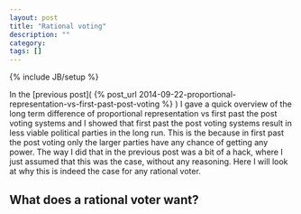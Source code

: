 ```yaml
---
layout: post
title: "Rational voting"
description: ""
category: 
tags: []
---
```

{% include JB/setup %}

In the [previous post]( {% post_url 2014-09-22-proportional-representation-vs-first-past-post-voting %} ) I gave a quick overview of the long term difference of proportional representation vs first past the post voting systems and I showed that first past the post voting systems result in less viable political parties in the long run. This is the because in first past the post voting only the larger parties have any chance of getting any power. The way I did that in the previous post was a bit of a hack, where I just assumed that this was the case, without any reasoning. Here I will look at why this is indeed the case for any rational voter.

## What does a rational voter want?

<!-- Add figure with number of votes and then with power. Power needs to be normalized

Distance from average political viewpoint given a vote, which vote minimizes this-->

